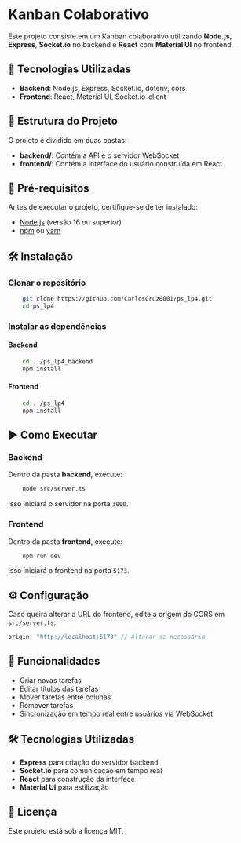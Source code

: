 # Kanban Colaborativo

Este projeto consiste em um Kanban colaborativo utilizando **Node.js**, **Express**, **Socket.io** no backend e **React** com **Material UI** no frontend.

## 🚀 Tecnologias Utilizadas

- **Backend**: Node.js, Express, Socket.io, dotenv, cors
- **Frontend**: React, Material UI, Socket.io-client

## 📂 Estrutura do Projeto

O projeto é dividido em duas pastas:
- **backend/**: Contém a API e o servidor WebSocket
- **frontend/**: Contém a interface do usuário construída em React

## 🔧 Pré-requisitos

Antes de executar o projeto, certifique-se de ter instalado:
- [Node.js](https://nodejs.org/) (versão 16 ou superior)
- [npm](https://www.npmjs.com/) ou [yarn](https://yarnpkg.com/)

## 🛠 Instalação

### Clonar o repositório
```sh
    git clone https://github.com/CarlosCruz0001/ps_lp4.git
    cd ps_lp4
```

### Instalar as dependências

#### Backend
```sh
    cd ../ps_lp4_backend
    npm install
```

#### Frontend
```sh
    cd ../ps_lp4
    npm install
```

## ▶️ Como Executar

### Backend
Dentro da pasta **backend**, execute:
```sh
    node src/server.ts
```
Isso iniciará o servidor na porta `3000`.

### Frontend
Dentro da pasta **frontend**, execute:
```sh
    npm run dev
```
Isso iniciará o frontend na porta `5173`.

## ⚙️ Configuração

Caso queira alterar a URL do frontend, edite a origem do CORS em `src/server.ts`:
```js
origin: "http://localhost:5173" // Alterar se necessário
```

## 🎯 Funcionalidades

- Criar novas tarefas
- Editar títulos das tarefas
- Mover tarefas entre colunas
- Remover tarefas
- Sincronização em tempo real entre usuários via WebSocket

## 🛠 Tecnologias Utilizadas

- **Express** para criação do servidor backend
- **Socket.io** para comunicação em tempo real
- **React** para construção da interface
- **Material UI** para estilização

## 📜 Licença
Este projeto está sob a licença MIT.

